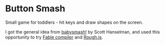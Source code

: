 # Button Smash

Small game for toddlers - hit keys and draw shapes on the screen. 

I got the general idea from [babysmash!](http://www.hanselman.com/babysmash/index.htm) by Scott Hanselman, and used this opportunity to try [Fable compiler](http://fable.io) and [Rough.js](https://roughjs.com/).  
